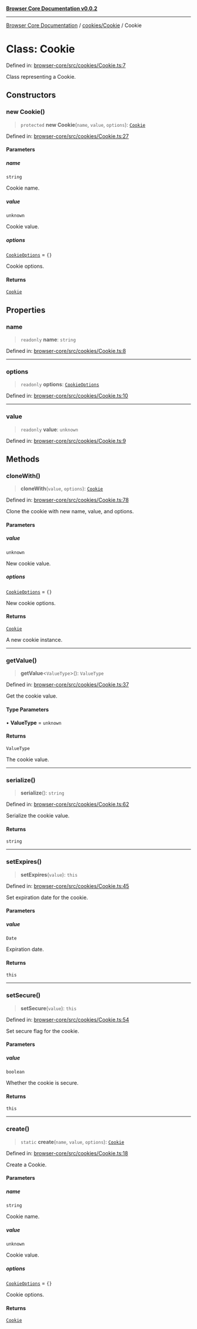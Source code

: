 [**Browser Core Documentation v0.0.2**](../../../README.md)

***

[Browser Core Documentation](../../../modules.md) / [cookies/Cookie](../README.md) / Cookie

# Class: Cookie

Defined in: [browser-core/src/cookies/Cookie.ts:7](https://github.com/stonemjs/browser-core/blob/dd41465b84f4b80e02cbd545eabae9ceb9083e35/src/cookies/Cookie.ts#L7)

Class representing a Cookie.

## Constructors

### new Cookie()

> `protected` **new Cookie**(`name`, `value`, `options`): [`Cookie`](Cookie.md)

Defined in: [browser-core/src/cookies/Cookie.ts:27](https://github.com/stonemjs/browser-core/blob/dd41465b84f4b80e02cbd545eabae9ceb9083e35/src/cookies/Cookie.ts#L27)

#### Parameters

##### name

`string`

Cookie name.

##### value

`unknown`

Cookie value.

##### options

[`CookieOptions`](../../../declarations/interfaces/CookieOptions.md) = `{}`

Cookie options.

#### Returns

[`Cookie`](Cookie.md)

## Properties

### name

> `readonly` **name**: `string`

Defined in: [browser-core/src/cookies/Cookie.ts:8](https://github.com/stonemjs/browser-core/blob/dd41465b84f4b80e02cbd545eabae9ceb9083e35/src/cookies/Cookie.ts#L8)

***

### options

> `readonly` **options**: [`CookieOptions`](../../../declarations/interfaces/CookieOptions.md)

Defined in: [browser-core/src/cookies/Cookie.ts:10](https://github.com/stonemjs/browser-core/blob/dd41465b84f4b80e02cbd545eabae9ceb9083e35/src/cookies/Cookie.ts#L10)

***

### value

> `readonly` **value**: `unknown`

Defined in: [browser-core/src/cookies/Cookie.ts:9](https://github.com/stonemjs/browser-core/blob/dd41465b84f4b80e02cbd545eabae9ceb9083e35/src/cookies/Cookie.ts#L9)

## Methods

### cloneWith()

> **cloneWith**(`value`, `options`): [`Cookie`](Cookie.md)

Defined in: [browser-core/src/cookies/Cookie.ts:78](https://github.com/stonemjs/browser-core/blob/dd41465b84f4b80e02cbd545eabae9ceb9083e35/src/cookies/Cookie.ts#L78)

Clone the cookie with new name, value, and options.

#### Parameters

##### value

`unknown`

New cookie value.

##### options

[`CookieOptions`](../../../declarations/interfaces/CookieOptions.md) = `{}`

New cookie options.

#### Returns

[`Cookie`](Cookie.md)

A new cookie instance.

***

### getValue()

> **getValue**\<`ValueType`\>(): `ValueType`

Defined in: [browser-core/src/cookies/Cookie.ts:37](https://github.com/stonemjs/browser-core/blob/dd41465b84f4b80e02cbd545eabae9ceb9083e35/src/cookies/Cookie.ts#L37)

Get the cookie value.

#### Type Parameters

• **ValueType** = `unknown`

#### Returns

`ValueType`

The cookie value.

***

### serialize()

> **serialize**(): `string`

Defined in: [browser-core/src/cookies/Cookie.ts:62](https://github.com/stonemjs/browser-core/blob/dd41465b84f4b80e02cbd545eabae9ceb9083e35/src/cookies/Cookie.ts#L62)

Serialize the cookie value.

#### Returns

`string`

***

### setExpires()

> **setExpires**(`value`): `this`

Defined in: [browser-core/src/cookies/Cookie.ts:45](https://github.com/stonemjs/browser-core/blob/dd41465b84f4b80e02cbd545eabae9ceb9083e35/src/cookies/Cookie.ts#L45)

Set expiration date for the cookie.

#### Parameters

##### value

`Date`

Expiration date.

#### Returns

`this`

***

### setSecure()

> **setSecure**(`value`): `this`

Defined in: [browser-core/src/cookies/Cookie.ts:54](https://github.com/stonemjs/browser-core/blob/dd41465b84f4b80e02cbd545eabae9ceb9083e35/src/cookies/Cookie.ts#L54)

Set secure flag for the cookie.

#### Parameters

##### value

`boolean`

Whether the cookie is secure.

#### Returns

`this`

***

### create()

> `static` **create**(`name`, `value`, `options`): [`Cookie`](Cookie.md)

Defined in: [browser-core/src/cookies/Cookie.ts:18](https://github.com/stonemjs/browser-core/blob/dd41465b84f4b80e02cbd545eabae9ceb9083e35/src/cookies/Cookie.ts#L18)

Create a Cookie.

#### Parameters

##### name

`string`

Cookie name.

##### value

`unknown`

Cookie value.

##### options

[`CookieOptions`](../../../declarations/interfaces/CookieOptions.md) = `{}`

Cookie options.

#### Returns

[`Cookie`](Cookie.md)
